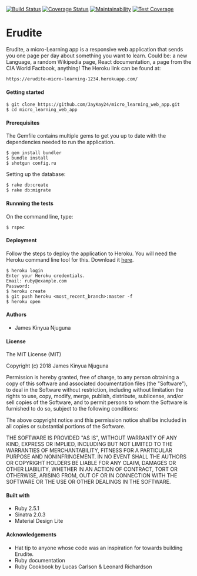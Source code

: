 [![Build Status](https://travis-ci.org/JayKay24/micro_learning_web_app.svg?branch=develop)](https://travis-ci.org/JayKay24/micro_learning_web_app) [![Coverage Status](https://coveralls.io/repos/github/JayKay24/micro_learning_web_app/badge.svg?branch=develop)](https://coveralls.io/github/JayKay24/micro_learning_web_app?branch=develop) [![Maintainability](https://api.codeclimate.com/v1/badges/3ed04325af1f7014f847/maintainability)](https://codeclimate.com/github/JayKay24/micro_learning_web_app/maintainability) [![Test Coverage](https://api.codeclimate.com/v1/badges/3ed04325af1f7014f847/test_coverage)](https://codeclimate.com/github/JayKay24/micro_learning_web_app/test_coverage)

# Erudite

Erudite, a micro-Learning app is a responsive web application that sends you one page per day about something you want to learn. Could be: a new Language, a random Wikipedia page, React documentation, a page from the CIA World Factbook, anything!
The Heroku link can be found at:
```
https://erudite-micro-learning-1234.herokuapp.com/
```

#### Getting started

```
$ git clone https://github.com/JayKay24/micro_learning_web_app.git
$ cd micro_learning_web_app
```

#### Prerequisites

The Gemfile contains multiple gems to get you up to date with the dependencies
needed to run the application.

```
$ gem install bundler
$ bundle install
$ shotgun config.ru
```

Setting up the database:
```
$ rake db:create
$ rake db:migrate
```

#### Runnning the tests

On the command line, type:
```
$ rspec
```

#### Deployment

Follow the steps to deploy the application to Heroku. You will need the Heroku
command line tool for this. Download it [here](https://devcenter.heroku.com/start).

```
$ heroku login
Enter your Heroku credentials.
Email: ruby@example.com
Password:
$ heroku create
$ git push heroku <most_recent_branch>:master -f
$ heroku open
```

#### Authors

* James Kinyua Njuguna

#### License

The MIT License (MIT)

Copyright (c) 2018 James Kinyua Njuguna

Permission is hereby granted, free of charge, to any person obtaining a copy of this software and associated documentation files (the "Software"), to deal in the Software without restriction, including without limitation the rights to use, copy, modify, merge, publish, distribute, sublicense, and/or sell copies of the Software, and to permit persons to whom the Software is furnished to do so, subject to the following conditions:

The above copyright notice and this permission notice shall be included in all copies or substantial portions of the Software.

THE SOFTWARE IS PROVIDED "AS IS", WITHOUT WARRANTY OF ANY KIND, EXPRESS OR IMPLIED, INCLUDING BUT NOT LIMITED TO THE WARRANTIES OF MERCHANTABILITY, FITNESS FOR A PARTICULAR PURPOSE AND NONINFRINGEMENT. IN NO EVENT SHALL THE AUTHORS OR COPYRIGHT HOLDERS BE LIABLE FOR ANY CLAIM, DAMAGES OR OTHER LIABILITY, WHETHER IN AN ACTION OF CONTRACT, TORT OR OTHERWISE, ARISING FROM, OUT OF OR IN CONNECTION WITH THE SOFTWARE OR THE USE OR OTHER DEALINGS IN THE SOFTWARE.

#### Built with

* Ruby 2.5.1
* Sinatra 2.0.3
* Material Design Lite

#### Acknowledgements
* Hat tip to anyone whose code was an inspiration for towards building Erudite.
* Ruby documentation
* Ruby Cookbook by Lucas Carlson & Leonard Richardson

